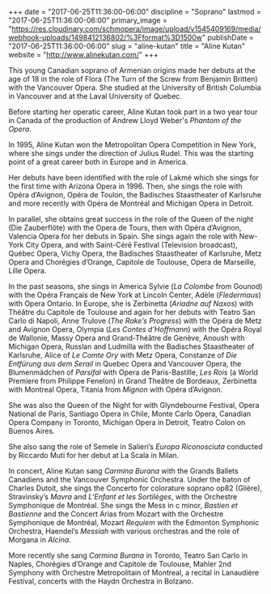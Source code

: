 +++
date = "2017-06-25T11:36:00-06:00"
discipline = "Soprano"
lastmod = "2017-06-25T11:36:00-06:00"
primary_image = "https://res.cloudinary.com/schmopera/image/upload/v1545409169/media/webhook-uploads/1498412136802/%3Fformat%3D1500w"
publishDate = "2017-06-25T11:36:00-06:00"
slug = "aline-kutan"
title = "Aline Kutan"
website = "http://www.alinekutan.com/"
+++

This young Canadian soprano of Armenian origins made her debuts at the age of 18 in the role of Flora (The Turn of the Screw from Benjamin Britten) with the Vancouver Opera. She studied at the University of British Columbia in Vancouver and at the Laval University of Quebec.

Before starting her operatic career, Aline Kutan took part in a two year tour in Canada of the production of Andrew Lloyd Weber's *Phantom of the Opera*.

In 1995, Aline Kutan won the Metropolitan Opera Competition in New York, where she sings under the direction of Julius Rudel. This was the starting point of a great career both in Europe and in America.

Her debuts have been identified with the role of Lakmé which she sings for the first time with Arizona Opera in 1996. Then, she sings the role with Opéra d’Avignon, Opéra de Toulon, the Badisches Staastheater of Karlsruhe and more recently with Opéra de Montréal and Michigan Opera in Detroit.

In parallel, she obtains great success in the role of the Queen of the night (Die Zauberflöte) with the Opera de Tours, then with Opéra d’Avignon, Valencia Opera for her debuts in Spain. She sings again the role with New-York City Opera, and with Saint-Céré Festival (Television broadcast), Québec Opera, Vichy Opera, the Badisches Staastheater of Karlsruhe, Metz Opera and Chorégies d’Orange, Capitole de Toulouse, Opera de Marseille, Lille Opera.

In the past seasons, she sings in America Sylvie (*La Colombe* from Gounod) with the Opéra Français de New York at Lincoln Center, Adèle (*Fledermaus*) with Opera Ontario. In Europe, she is Zerbinetta (*Ariadne auf Naxos*) with Théâtre du Capitole de Toulouse and again for her debuts with Teatro San Carlo di Napoli, Anne Trulove (*The Rake’s Progress*) with the Opéra de Metz and Avignon Opera, Olympia (*Les Contes d’Hoffmann*) with the Opéra Royal de Wallonie, Massy Opera and Grand-Théâtre de Genève, Anoush with Michigan Opera, Russlan and Ludmilla with the Badisches Staastheater of Karlsruhe, Alice of *Le Comte Ory* with Metz Opera, Constanze of *Die Entfürung aus dem Serail* in Quebec Opera and Vancouver Opera, the Blumenmädchen of *Parsifal* with Opera de Paris-Bastille, *Les Rois* (a World Premiere from Philippe Fenelon) in Grand Theâtre de Bordeaux, Zerbinetta with Montreal Opera, Titania from *Mignon* with Opéra d’Avignon.

She was also the Queen of the Night for with Glyndebourne Festival, Opera National de Paris, Santiago Opera in Chile, Monte Carlo Opera, Canadian Opera Company in Toronto, Michigan Opera in Detroit, Teatro Colon on Buenos Aires.

She also sang the role of Semele in Salieri’s *Europa Riconosciuta* conducted by Riccardo Muti for her debut at La Scala in Milan.

In concert, Aline Kutan sang *Carmina Burana* with the Grands Ballets Canadiens and the Vancouver Symphonic Orchestra. Under the baton of Charles Dutoit, she sings the Concerto for colorature soprano op82 (Glière), Stravinsky’s *Mavra* and *L’Enfant et les Sortilèges*, with the Orchestre Symphonique de Montréal. She sings the Mess in c minor, *Bastien et Bastienne* and the Concert Arias from Mozart with the Orchestre Symphonique de Montréal, Mozart *Requiem* with the Edmonton Symphonic Orchestra, Haendel’s *Messiah* with various orchestras and the role of Morgana in *Alcina*.

More recently she sang *Carmina Burana* in Toronto, Teatro San Carlo in Naples, Chorégies d’Orange and Capitole de Toulouse, Mahler 2nd Symphony with Orchestre Metropolitain of Montreal, a recital in Lanaudière Festival, concerts with the Haydn Orchestra in Bolzano.
